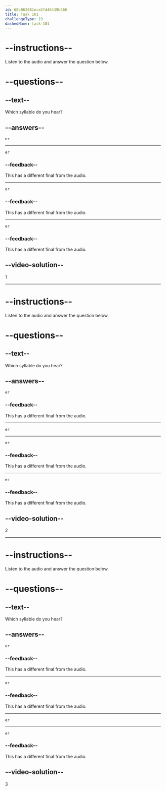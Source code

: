 ```yaml
---
id: 68b062081ece2fd46439b666
title: Task 101
challengeType: 19
dashedName: task-101
---
```


<!-- (Audio) A: er -->

# --instructions--

Listen to the audio and answer the question below.

# --questions--

## --text--

Which syllable do you hear?

## --answers--

`er`

---

`er`

### --feedback--

This has a different final from the audio.

---

`er`

### --feedback--

This has a different final from the audio.

---

`er`

### --feedback--

This has a different final from the audio.

## --video-solution--

1

---

<!-- (Audio) A: er -->

# --instructions--

Listen to the audio and answer the question below.

# --questions--

## --text--

Which syllable do you hear?

## --answers--

`er`

### --feedback--

This has a different final from the audio.

---

`er`

---

`er`

### --feedback--

This has a different final from the audio.

---

`er`

### --feedback--

This has a different final from the audio.

## --video-solution--

2

---

<!-- (Audio) A: er -->

# --instructions--

Listen to the audio and answer the question below.

# --questions--

## --text--

Which syllable do you hear?

## --answers--

`er`

### --feedback--

This has a different final from the audio.

---

`er`

### --feedback--

This has a different final from the audio.

---

`er`

---

`er`

### --feedback--

This has a different final from the audio.

## --video-solution--

3
